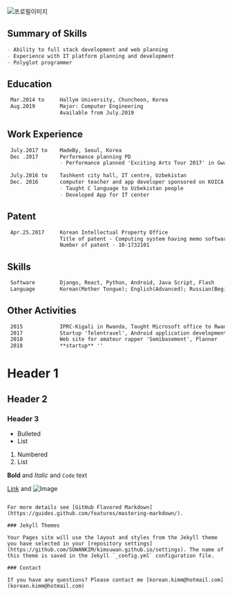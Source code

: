 ![프로필이미지](https://raw.githubusercontent.com/SUWANKIM/kimsuwan.github.io/master/pic.jpg)

## Summary of Skills

```markdown
- Ability to full stack development and web planning
- Experience with IT platform planning and development
- Polyglot programmer
```


## Education
```markdown
 Mar.2014 to     Hallym University, Chuncheon, Korea
 Aug.2019        Major: Computer Engineering
                 Available from July.2019
```


## Work Experience
```markdown
 July.2017 to    MadeBy, Seoul, Korea
 Dec .2017       Performance planning PD
                 - Performance planned 'Exciting Arts Tour 2017' in Gwangju, Korea

 July.2016 to    Tashkent city hall, IT centre, Uzbekistan
 Dec. 2016       computer teacher and app developer sponsored on KOICA
                 - Taught C language to Uzbekistan people
                 - Developed App for IT center
```


## Patent
```markdown
 Apr.25.2017     Korean Intellectual Property Office
                 Title of patent - Computing system having memo software and method controlling of the same
                 Number of patent - 10-1732101
```


## Skills
```markdown
 Software        Django, React, Python, Android, Java Script, Flash
 Language        Korean(Mother Tongue); English(Advanced); Russian(Beginner)
```


## Other Activities
```markdown
 2015            IPRC-Kigali in Rwanda, Taught Microsoft office to Rwanda people, Volunteer
 2017            Startup 'Telentravel', Android application development, Developer & Planner
 2018            Web site for amateur rapper 'Semibasement', Planner
 2018            **startup** ''
 ```

# Header 1
## Header 2
### Header 3

- Bulleted
- List

1. Numbered
2. List

**Bold** and _Italic_ and `Code` text

[Link](url) and ![Image](src)
```

For more details see [GitHub Flavored Markdown](https://guides.github.com/features/mastering-markdown/).

### Jekyll Themes

Your Pages site will use the layout and styles from the Jekyll theme you have selected in your [repository settings](https://github.com/SUWANKIM/kimsuwan.github.io/settings). The name of this theme is saved in the Jekyll `_config.yml` configuration file.

### Contact

If you have any questions? Please contact me [korean.kimm@hotmail.com](korean.kimm@hotmail.com)
